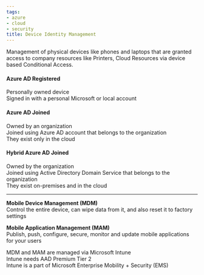 ```yaml
---
tags:
- azure
- cloud
- security
title: Device Identity Management
---
```


Management of physical devices like phones and laptops that are granted access to company resources like Printers, Cloud Resources via device based Conditional Access.

#### Azure AD Registered
Personally owned device  
Signed in with a personal Microsoft or local account

#### Azure AD Joined
Owned by an organization  
Joined using Azure AD account that belongs to the organization  
They exist only in the cloud

#### Hybrid Azure AD Joined
Owned by the organization  
Joined using Active Directory Domain Service that belongs to the organization  
They exist on-premises and in the cloud

---

**Mobile Device Management (MDM)**  
Control the entire device, can wipe data from it, and also reset it to factory settings

**Mobile Application Management (MAM)**  
Publish, push, configure, secure, monitor and update mobile applications for your users

MDM and MAM are managed via Microsoft Intune  
Intune needs AAD Premium Tier 2  
Intune is a part of Microsoft Enterprise Mobility + Security (EMS)
